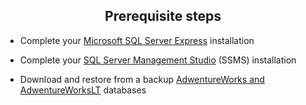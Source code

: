 <h2 align="center">Prerequisite steps</h2>

- Complete your [Microsoft SQL Server Express](https://www.microsoft.com/ru-RU/download/details.aspx?id=101064) installation

- Complete your [SQL Server Management Studio](https://learn.microsoft.com/en-us/sql/ssms/download-sql-server-management-studio-ssms?view=sql-server-ver16) (SSMS) installation

- Download and restore from a backup [AdwentureWorks and AdwentureWorksLT](https://learn.microsoft.com/en-us/sql/samples/adventureworks-install-configure?view=sql-server-ver16&tabs=ssms) databases